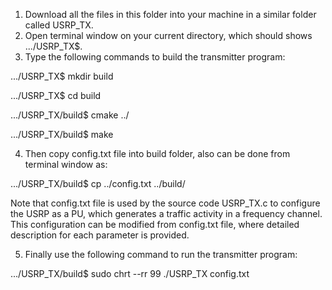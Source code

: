 1) Download all the files in this folder into your machine in a similar folder called USRP_TX. 
2) Open terminal window on your current directory, which should shows .../USRP_TX$.
3) Type the following commands to build the transmitter program:

.../USRP_TX$ mkdir build

.../USRP_TX$ cd build

.../USRP_TX/build$ cmake ../

.../USRP_TX/build$ make

4) Then copy config.txt file into build folder, also can be done from terminal window as:

.../USRP_TX/build$ cp ../config.txt ../build/

Note that config.txt file is used by the source code USRP_TX.c to configure the USRP as a PU, which generates a traffic activity in a frequency channel.
This configuration can be modified from config.txt file, where detailed description for each parameter is provided.

5) Finally use the following command to run the transmitter program:

.../USRP_TX/build$ sudo chrt --rr 99 ./USRP_TX config.txt

